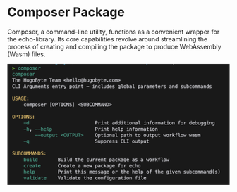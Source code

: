 # Composer Package

Composer, a command-line utility, functions as a convenient wrapper for the echo-library. Its core capabilities revolve around streamlining the process of creating and compiling the package to produce WebAssembly (Wasm) files.

![Allow Push Notification](../images/composer-cli.png)



